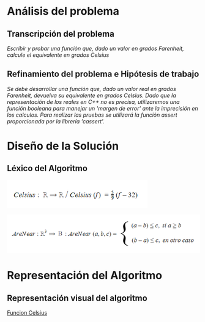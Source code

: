 # Análisis del problema

## Transcripción del problema

*Escribir y probar una función que, dado un valor en grados Farenheit, calcule el equivalente en grados Celsius*

## Refinamiento del problema e Hipótesis de trabajo

*Se debe desarrollar una función que, dado un valor real en grados Farenheit, devuelva su equivalente en grados Celsius. Dado que la representación de los reales en C++ no es precisa, utilizaremos una función booleana para manejar un 'margen de error' ante la imprecisión en los calculos. Para realizar las pruebas se utilizará la función assert proporcionada por la librería 'cassert'.*

# Diseño de la Solución

## Léxico del Algoritmo

![FuncionCelsius](https://raw.githubusercontent.com/josefranwagner/AED/master/03-Celsius/funcionCelsius.png)

![FuncionAreNear](https://raw.githubusercontent.com/josefranwagner/AED/master/03-Celsius/funcionAreNear.png)

# Representación del Algoritmo

## Representación visual del algoritmo

[Funcion Celsius](https://raw.githubusercontent.com/josefranwagner/AED/master/03-Celsius/Celsius.cpp)
